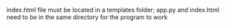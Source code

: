 index.html file must be located in a templates folder; app.py and index.html need to be in the same directory for the program to work 
